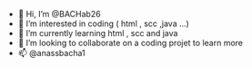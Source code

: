 - 👋 Hi, I’m @BACHab26
- 👀 I’m interested in coding ( html , scc ,java ...)
- 🌱 I’m currently learning html , scc and java
- 💞️ I’m looking to collaborate on a coding projet to learn more
- 📫 @anassbacha1
<!---
BACHab26/BACHab26 is a ✨ special ✨ repository because its `README.md` (this file) appears on your GitHub profile.
You can click the Preview link to take a look at your changes.
--->
